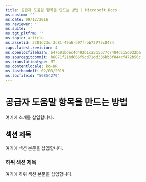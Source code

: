 ```yaml
---
title: 공급자 도움말 항목을 만드는 방법 | Microsoft Docs
ms.custom: ''
ms.date: 09/12/2016
ms.reviewer: ''
ms.suite: ''
ms.tgt_pltfrm: ''
ms.topic: article
ms.assetid: 3301d23c-3c81-49a6-b97f-bb73775c8454
caps.latest.revision: 4
ms.openlocfilehash: b47601bdec4d492b1ca5b5577c7484dc15d032ba
ms.sourcegitcommit: b6871f21bd666f9cd71dd336bb3f844cf472b56c
ms.translationtype: MT
ms.contentlocale: ko-KR
ms.lasthandoff: 02/03/2019
ms.locfileid: "56854279"
---
```

# <a name="how-to-create-a-provider-help-topic"></a>공급자 도움말 항목을 만드는 방법

여기에 소개를 삽입합니다.

## <a name="section-heading"></a>섹션 제목

 여기에 섹션 본문을 삽입합니다.

### <a name="subsection-heading"></a>하위 섹션 제목

 여기에 하위 섹션 본문을 삽입합니다.